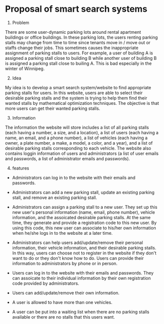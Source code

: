 
# Proposal of smart search systems

1. Problem

There are some user-dynamic parking lots around rental apartment buildings or office buildings. In these parking lots, the users renting parking stalls may change from time to time since tenants move in / move out or staffs change their jobs. This sometimes causes the inappropriate assignment of parking stalls to users. For example, a user of building A is assigned a parking stall close to building B while another user of building B is assigned a parking stall close to builing A. This is bad especially in the winter of Winnipeg.

2. Idea

My idea is to develop a smart search system/website to find appropriate parking stalls for users. In this website, users are able to select their desirable parking stalls and the system is trying to help them find their wanted stalls by mathematical optimization techniques. The objective is that more users can get their wanted parking stalls. 


3. Information

The information the website will store includes a list of all parking stalls (each having a number, a size, and a location), a list of users (each having a name, an email, and a phone number), a list of vehicles (each having a owner, a plate number, a make, a model, a color, and a year), and a list of desirable parking stalls corresponding to each vehicle. The website also contains loggin information of users and administrators (a list of user emails and passwords, a list of administrator emails and passwords). 


4. features

  - Administrators can log in to the website with their emails and passwords. 

  - Administrators can add a new parking stall, update an existing parking stall, and remove an existing parking stall.

  - Administrators can assign a parking stall to a new user. They set up this new user's personal information (name, email, phone number), vehicle information, and the assoicated desirable parking stalls. At the same time, they generate and provide a registration code to this new user. By using this code, this new user can associate to his/her own information when he/she logs in to the website at a later time.

  - Administrators can help users add/update/remove their personal information, their vehicle information, and their desirable parking stalls. In this way, users can choose not to register in the website if they don't want to do or they don't know how to do. Users can provide their information to administrators by phone or in person.

  - Users can log in to the website with their emails and passwords. They can assoicate to their individual information by their own registration code provided by administrators.

  - Users can add/update/remove their own information.

  - A user is allowed to have more than one vehicles.

  - A user can be put into a waiting list when there are no parking stalls available or there are no stalls that this users want.

  

